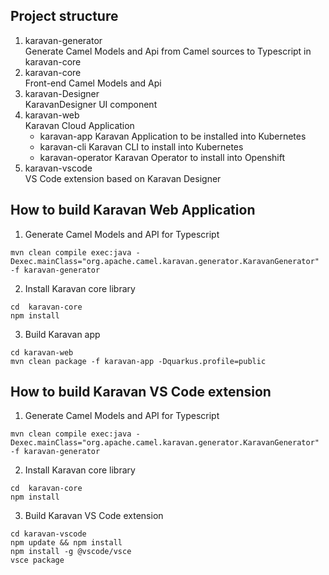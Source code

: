 ## Project structure
1. karavan-generator  
Generate Camel Models and Api from Camel sources to Typescript in karavan-core
2. karavan-core  
Front-end Camel Models and Api
3. karavan-Designer  
KaravanDesigner UI component
4. karavan-web  
Karavan Cloud Application
    * karavan-app
    Karavan Application to be installed into Kubernetes
    * karavan-cli
    Karavan CLI to install into Kubernetes
    * karavan-operator
    Karavan Operator to install into Openshift
5. karavan-vscode  
VS Code extension based on Karavan Designer

## How to build Karavan Web Application
1. Generate Camel Models and API for Typescript
```
mvn clean compile exec:java -Dexec.mainClass="org.apache.camel.karavan.generator.KaravanGenerator" -f karavan-generator
```

2. Install Karavan core library
```
cd  karavan-core
npm install
```

3. Build Karavan app  
```
cd karavan-web
mvn clean package -f karavan-app -Dquarkus.profile=public 
```

## How to build Karavan VS Code extension
1. Generate Camel Models and API for Typescript
```
mvn clean compile exec:java -Dexec.mainClass="org.apache.camel.karavan.generator.KaravanGenerator" -f karavan-generator
```

2. Install Karavan core library
```
cd  karavan-core
npm install
```

3. Build Karavan VS Code extension  
```
cd karavan-vscode
npm update && npm install 
npm install -g @vscode/vsce
vsce package
```
